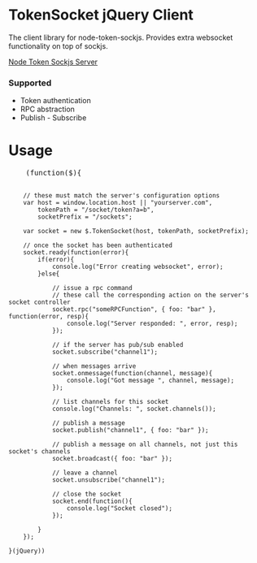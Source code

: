 <h1>TokenSocket jQuery Client</h1>
<p>
	The client library for node-token-sockjs. Provides extra websocket functionality on top of sockjs.
</p>
<p>
	<a href="https://github.com/azuqua/node-token-sockjs">Node Token Sockjs Server</a>
</p>
<h3>Supported</h3>
<ul>
	<li>Token authentication</li>
	<li>RPC abstraction</li>
	<li>Publish - Subscribe</li>
</ul>
<h1>Usage</h1>
<pre>
	(function($){

		// these must match the server's configuration options
		var host = window.location.host || "yourserver.com",
			tokenPath = "/socket/token?a=b",
			socketPrefix = "/sockets";

		var socket = new $.TokenSocket(host, tokenPath, socketPrefix);
		
		// once the socket has been authenticated
		socket.ready(function(error){
			if(error){
				console.log("Error creating websocket", error);
			}else{
				
				// issue a rpc command
				// these call the corresponding action on the server's socket controller
				socket.rpc("someRPCFunction", { foo: "bar" }, function(error, resp){
					console.log("Server responded: ", error, resp);
				});

				// if the server has pub/sub enabled
				socket.subscribe("channel1");
		
				// when messages arrive
				socket.onmessage(function(channel, message){
					console.log("Got message ", channel, message);
				});

				// list channels for this socket
				console.log("Channels: ", socket.channels());

				// publish a message
				socket.publish("channel1", { foo: "bar" });

				// publish a message on all channels, not just this socket's channels
				socket.broadcast({ foo: "bar" });

				// leave a channel
				socket.unsubscribe("channel1");

				// close the socket
				socket.end(function(){
					console.log("Socket closed");
				});

			}
		});

	}(jQuery))
</pre>
